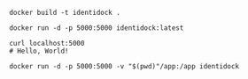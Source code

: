```shell
    docker build -t identidock .
```

```shell
    docker run -d -p 5000:5000 identidock:latest
```

```shell
    curl localhost:5000
    # Hello, World!
```

```shell
    docker run -d -p 5000:5000 -v "$(pwd)"/app:/app identidock
```